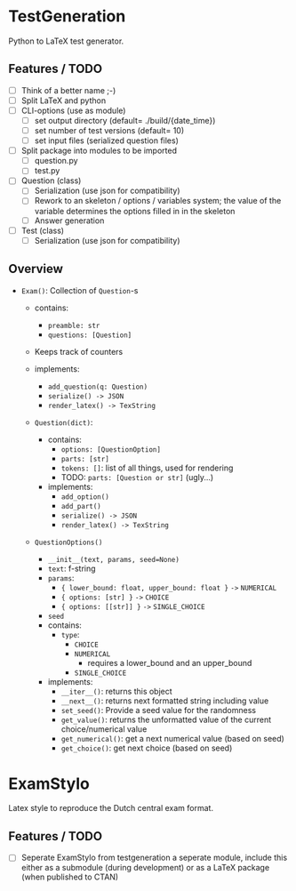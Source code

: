# TestGeneration
Python to LaTeX test generator.

## Features / TODO
 - [ ] Think of a better name ;-)
 - [ ] Split LaTeX and python
 - [ ] CLI-options (use as module)
   - [ ] set output directory (default= ./build/{date_time})
   - [ ] set number of test versions (default= 10)
   - [ ] set input files (serialized question files)
 - [ ] Split package into modules to be imported
   - [ ] question.py
   - [ ] test.py
 - [ ] Question (class)
   - [ ] Serialization (use json for compatibility)
   - [ ] Rework to an skeleton / options / variables system; the value of the variable determines the options filled in in the skeleton 
   - [ ] Answer generation
 - [ ] Test (class)
   - [ ] Serialization (use json for compatibility)

## Overview

 - `Exam()`: Collection of `Question`-s 
   - contains:
     - `preamble: str`
     - `questions: [Question]`
   - Keeps track of counters
   - implements:
     - `add_question(q: Question)`
     - `serialize() -> JSON`
     - `render_latex() -> TexString`
   
   - `Question(dict)`: 
     - contains:
       - `options: [QuestionOption]`
       - `parts: [str]`
       - `tokens: []`:  list of all things, used for rendering
       - TODO: `parts: [Question or str]` (ugly...)
     - implements:
       - `add_option()`
       - `add_part()`
       - `serialize() -> JSON`
       - `render_latex() -> TexString`
  
    - `QuestionOptions()`
      - `__init__(text, params, seed=None)`
      - `text`: f-string
      - `params`:
        - `{ lower_bound: float, upper_bound: float }` `->` `NUMERICAL`
        - `{ options: [str] }` `->` `CHOICE`
        - `{ options: [[str]] }` `->` `SINGLE_CHOICE`
      - `seed`
      - contains:
        - `type`:
          - `CHOICE`
          - `NUMERICAL`
            - requires a lower_bound and an upper_bound
          - `SINGLE_CHOICE`
      - implements:
        - `__iter__()`: returns this object
        - `__next__()`: returns next formatted string including value
        - `set_seed()`: Provide a seed value for the randomness
        - `get_value()`: returns the unformatted value of the current choice/numerical value
        - `get_numerical()`: get a next numerical value (based on seed)
        - `get_choice()`: get next choice (based on seed)



# ExamStylo
Latex style to reproduce the Dutch central exam format.

## Features / TODO
 - [ ] Seperate ExamStylo from testgeneration a seperate module, include this either as a submodule (during development) or as a LaTeX package (when published to CTAN)